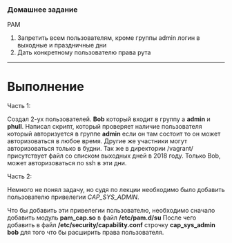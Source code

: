 ### Домашнее задание
PAM
1. Запретить всем пользователям, кроме группы admin логин в выходные и праздничные дни
2. Дать конкретному пользователю права рута

___________________________________________________________________________________________________________________

# Выполнение

Часть 1: 

Создал 2-ух пользователей. **Bob** который входит в группу a **admin** и **phull**.
Написал скрипт, который проверяет наличие пользователя который авторизуется в группе **admin** если он там состоит то он может
авторизоваться в любое время. Другие же участники могут авторизоваться только в будни.
Так же в директории /vagrant/ присутствует файл со списком выходных дней в 2018 году. Только Bob, может авторизоваться по ssh в эти дни.

Часть 2:

Немного не понял задачу, но судя по лекции необходимо было добавить пользователю привелегии *CAP_SYS_ADMIN*.

Что бы добавить эти привелегии пользователю, необходимо сначало добавить модуль **pam_cap.so** в файл **/etc/pam.d/su**
После чего добавить в файл **/etc/security/capability.conf** строчку **cap_sys_admin     bob** для того что бы расширить права пользователя.
